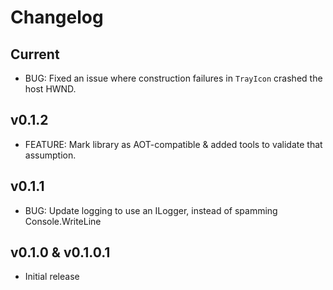 # Changelog

## Current
* BUG: Fixed an issue where construction failures in `TrayIcon` crashed the host HWND.

## v0.1.2
* FEATURE: Mark library as AOT-compatible & added tools to validate that assumption.

## v0.1.1
* BUG: Update logging to use an ILogger, instead of spamming Console.WriteLine

## v0.1.0 & v0.1.0.1
* Initial release